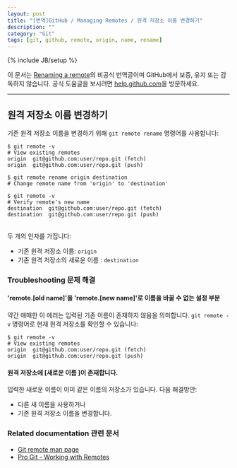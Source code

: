 ```yaml
---
layout: post
title: "[번역]GitHub / Managing Remotes / 원격 저장소 이름 변경하기"
description: ""
category: "Git"
tags: [git, github, remote, origin, name, rename]
---
```

{% include JB/setup %}

이 문서는 [Renaming a remote](https://help.github.com/articles/renaming-a-remote)의 비공식 번역글이며 GitHub에서 보증, 유지 또는 감독하지 않습니다. 공식 도움글을 보시려면 [help.github.com](https://help.github.com)을 방문하세요.

---

## 원격 저장소 이름 변경하기

기존 원격 저장소 이름을 변경하기 위해 `git remote rename` 명령어를 사용합니다:

	$ git remote -v
	# View existing remotes
	origin  git@github.com:user/repo.git (fetch)
	origin  git@github.com:user/repo.git (push)

	$ git remote rename origin destination
	# Change remote name from 'origin' to 'destination'

	$ git remote -v
	# Verify remote's new name
	destination  git@github.com:user/repo.git (fetch)
	destination  git@github.com:user/repo.git (push)

<br/>두 개의 인자를 가집니다:
- 기존 원격 저장소 이름: `origin`
- 기존 원격 저장소의 새로운 이름 : `destination`

### Troubleshooting 문제 해결

#### 'remote.\[old name\]'을 'remote.\[new name\]'로 이름을 바꿀 수 없는 설정 부분

약간 애매한 이 에러는 입력된 기존 이름이 존재하지 않음을 의미합니다. `git remote -v` 명령어로 현재 원격 저장소를 확인할 수 있습니다:

	$ git remote -v
	# View existing remotes
	origin  git@github.com:user/repo.git (fetch)
	origin  git@github.com:user/repo.git (push)

#### 원격 저장소에 \[새로운 이름 \]이 존재합니다.

입력한 새로운 이름이 이미 같은 이름의 저장소가 있습니다. 다음 해결방안:

- 다른 새 이름을 사용하거나
- 기존 원격 저장소 이름을 변경합니다.

### Related documentation 관련 문서

- [Git remote man page](http://git-scm.com/docs/git-remote)
- [Pro Git - Working with Remotes](http://git-scm.com/book/ko/Git의-기초-리모트-저장소)